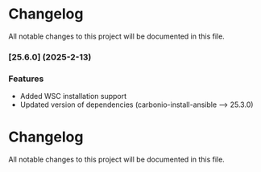 # Changelog

All notable changes to this project will be documented in this file. 

### [25.6.0] (2025-2-13)


### Features
* Added WSC installation support
* Updated version of dependencies (carbonio-install-ansible --> 25.3.0)

# Changelog

All notable changes to this project will be documented in this file. 